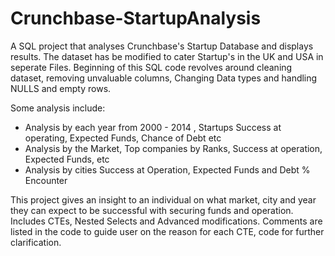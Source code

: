 # Crunchbase-StartupAnalysis
A SQL project that analyses Crunchbase's Startup Database and displays results. 
The dataset has be modified to cater Startup's in the UK and USA in seperate Files.
Beginning of this SQL code revolves around cleaning dataset, removing unvaluable columns, Changing Data types and handling NULLS and empty rows.

Some analysis include:
- Analysis by each year from 2000 - 2014 , Startups Success at operating, Expected Funds, Chance of Debt etc
- Analysis by the Market, Top companies by Ranks, Success at operation, Expected Funds, etc
- Analysis by cities Success at Operation, Expected Funds and Debt % Encounter 

This project gives an insight to an individual on what market, city and year they can expect to be successful with securing funds and operation.
Includes CTEs, Nested Selects and Advanced modifications.
Comments are listed in the code to guide user on the reason for each CTE, code for further clarification.

